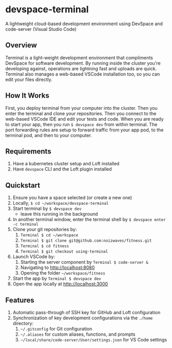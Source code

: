 # devspace-terminal
A lightweight cloud-based development environment using DevSpace and code-server (Visual Studio Code)

## Overview

Terminal is a light-weight development environment that compliments DevSpace for software development.
By running inside the cluster you're developing against, operations are lightning fast and uploads are quick.
Terminal also manages a web-based VSCode installation too, so you can edit your files directly.

## How It Works

First, you deploy terminal from your computer into the cluster.
Then you enter the terminal and clone your repositories.
Then you connect to the web-based VSCode IDE and edit your tests and code.
When you are ready to start your app, then you run `$ devspace dev` from within terminal.
The port forwarding rules are setup to forward traffic from your app pod, to the terminal pod, and then to your computer.

## Requirements

1.  Have a kubernetes cluster setup and Loft installed
1.  Have `devspace` CLI and the Loft plugin installed

## Quickstart

1.  Ensure you have a space selected (or create a new one)
1.  Locally, `$ cd ~/workspace/devspace-terminal`
1.  Start terminal by `$ devspace dev`
    -  leave this running in the background
1.  In another terminal window, enter the terminal shell by `$ devspace enter -c terminal`
1.  Clone your git repositories by:
    1.  `Terminal $ cd ~/workspace`
    1.  `Terminal $ git clone git@github.com:noizwaves/fitness.git`
    1.  `Terminal $ cd fitness`
    1.  `Terminal $ git checkout using-terminal`
1.  Launch VSCode by:
    1.  Starting the server component by `Terminal $ code-server &`
    1.  Navigating to [http://localhost:8080](http://localhost:8080)
    1.  Opening the folder `~/workspace/fitness`
1.  Start the app by `Terminal $ devspace dev`
1.  Open the app locally at [http://localhost:3000](http://localhost:3000)

## Features

1.  Automatic pass-through of SSH key for GitHub and Loft configuration
1.  Synchronization of key development configurations via the `./home` directory:
    1.  `~/.gitconfig` for Git configuration
    1.  `~/.aliases` for custom aliases, functions, and prompts
    1.  `~/local/share/code-server/User/settings.json` for VS Code settings
